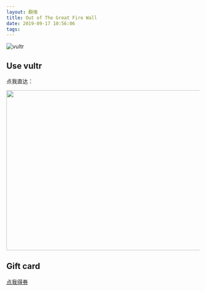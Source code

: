 ```yaml
---
layout: 翻墙
title: Out of The Great Fire Wall
date: 2019-09-17 10:56:06
tags:
---
```


![vultr](https://www.vultr.com/media/logo_onwhite.png)

## Use vultr

点我直达：

<a href="https://www.vultr.com/?ref=8257119-4F"><img src="https://www.vultr.com/media/banners/banner_800x418.png" width="800" height="418"></a>

## Gift card

[点我得券](https://www.vultr.com/?ref=8257114)
